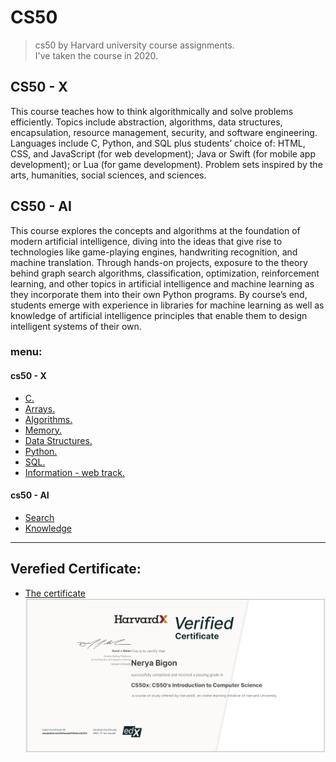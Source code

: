# CS50
> cs50 by Harvard university course assignments.   
> I've taken the course in 2020. 

 
## CS50 - X
This course teaches how to think algorithmically and solve problems efficiently. Topics include abstraction, algorithms, data structures, encapsulation, resource management, security, and software engineering. Languages include C, Python, and SQL plus students’ choice of: HTML, CSS, and JavaScript (for web development); Java or Swift (for mobile app development); or Lua (for game development). Problem sets inspired by the arts, humanities, social sciences, and sciences. 

## CS50 - AI
This course explores the concepts and algorithms at the foundation of modern artificial intelligence, diving into the ideas that give rise to technologies like game-playing engines, handwriting recognition, and machine translation. Through hands-on projects, exposure to the theory behind graph search algorithms, classification, optimization, reinforcement learning, and other topics in artificial intelligence and machine learning as they incorporate them into their own Python programs. By course’s end, students emerge with experience in libraries for machine learning as well as knowledge of artificial intelligence principles that enable them to design intelligent systems of their own.

### menu:
#### cs50 - X
* [C.](https://github.com/nerya0001/CS50/tree/main/cs50%20-%20x/C)
* [Arrays.](https://github.com/nerya0001/CS50/tree/main/cs50%20-%20x/Arrays)
* [Algorithms.](https://github.com/nerya0001/CS50/tree/main/cs50%20-%20x/Algorithms)
* [Memory.](https://github.com/nerya0001/CS50/tree/main/cs50%20-%20x/Memory)
* [Data Structures.](https://github.com/nerya0001/CS50/tree/main/cs50%20-%20x/Data%20Structures)
* [Python.](https://github.com/nerya0001/CS50/tree/main/cs50%20-%20x/Python)
* [SQL.](https://github.com/nerya0001/CS50/tree/main/cs50%20-%20x/SQL)
* [Information - web track.](https://github.com/nerya0001/CS50/tree/main/cs50%20-%20x/Information%20-%20web%20track)

#### cs50 - AI
* [Search](https://github.com/nerya0001/CS50/tree/main/cs50%20-%20ai/Search)
* [Knowledge](https://github.com/nerya0001/CS50/tree/main/cs50%20-%20ai/Knowledge)    

___________________________________________________________________________________________________________________________________________________
## Verefied Certificate:
* [The certificate](https://courses.edx.org/certificates/aeaabda0c5a54bfbaadaff56e0c25303)
![](/verified_certificate.jpeg)
